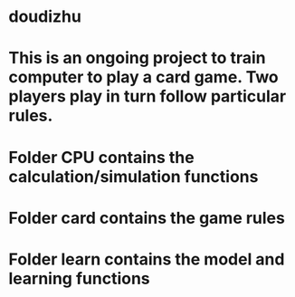 # doudizhu
# This is an ongoing project to train computer to play a card game. Two players play in turn follow particular rules. 

# Folder CPU contains the calculation/simulation functions
# Folder card contains the game rules
# Folder learn contains the model and learning functions
